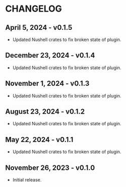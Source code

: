 # CHANGELOG

## April 5, 2024 - v0.1.5

- Updated Nushell crates to fix broken state of plugin.

## December 23, 2024 - v0.1.4

- Updated Nushell crates to fix broken state of plugin.

## November 1, 2024 - v0.1.3

- Updated Nushell crates to fix broken state of plugin.

## August 23, 2024 - v0.1.2

- Updated Nushell crates to fix broken state of plugin.

## May 22, 2024 - v0.1.1

- Updated Nushell crates to fix broken state of plugin.

## November 26, 2023 - v0.1.0

- Initial release.
